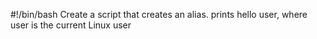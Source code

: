 #!/bin/bash
Create a script that creates an alias.
prints hello user, where user is the current Linux user
